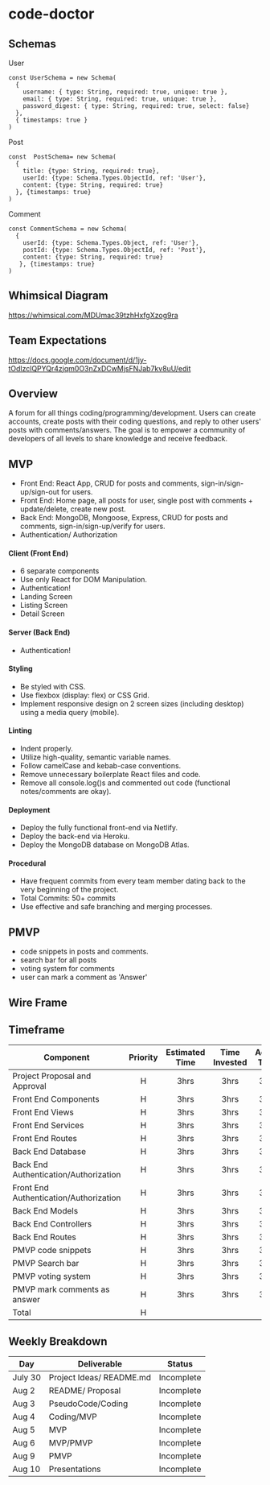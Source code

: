 # code-doctor


## Schemas
User
```
const UserSchema = new Schema(
  {
    username: { type: String, required: true, unique: true },
    email: { type: String, required: true, unique: true },
    password_digest: { type: String, required: true, select: false}
  },
  { timestamps: true }
)
```
Post
```
const  PostSchema= new Schema(
  {
    title: {type: String, required: true},
    userId: {type: Schema.Types.ObjectId, ref: 'User'},
    content: {type: String, required: true}
  }, {timestamps: true}
)
```
Comment
```
const CommentSchema = new Schema(
  {
    userId: {type: Schema.Types.Object, ref: 'User'},
    postId: {type: Schema.Types.ObjectId, ref: 'Post'},
    content: {type: String, required: true}
   }, {timestamps: true}
)
```

## Whimsical Diagram

https://whimsical.com/MDUmac39tzhHxfgXzog9ra

## Team Expectations

https://docs.google.com/document/d/1jy-tOdlzclQPYQr4zjqm0O3nZxDCwMjsFNJab7kv8uU/edit

## Overview
A forum for all things coding/programming/development. Users can create accounts, create posts with their coding questions, and reply to other users' posts with comments/answers. The goal is to empower a community of developers of all levels to share knowledge and receive feedback.

## MVP
- Front End: React App, CRUD for posts and comments, sign-in/sign-up/sign-out for users.
- Front End: Home page, all posts for user, single post with comments + update/delete, create new post.
- Back End: MongoDB, Mongoose, Express, CRUD for posts and comments, sign-in/sign-up/verify for users.
- Authentication/ Authorization


#### Client (Front End)

-  6 separate components 
- Use only React for DOM Manipulation.
- Authentication!
- Landing Screen
- Listing Screen
- Detail Screen

#### Server (Back End)
- Authentication!

#### Styling
- Be styled with CSS.
- Use flexbox (display: flex) or CSS Grid.
- Implement responsive design on 2 screen sizes (including desktop) using a media query (mobile).

#### Linting
- Indent properly.
- Utilize high-quality, semantic variable names.
- Follow camelCase and kebab-case conventions.
- Remove unnecessary boilerplate React files and code.
- Remove all console.log()s and commented out code (functional notes/comments are okay).

#### Deployment
- Deploy the fully functional front-end via Netlify.
- Deploy the back-end via Heroku.
- Deploy the MongoDB database on MongoDB Atlas.

#### Procedural
- Have frequent commits from every team member dating  back to the very beginning of the project. 
- Total Commits: 50+ commits
- Use effective and safe branching and merging processes.


## PMVP
- code snippets in posts and comments.
- search bar for all posts
- voting system for comments
- user can mark a comment as 'Answer'

## Wire Frame

## Timeframe

| Component                              | Priority | Estimated Time | Time Invested | Actual Time |
| -------------------------------------- | :------: | :------------: | :-----------: | :---------: |
| Project Proposal and Approval          |    H     |      3hrs      |     3hrs      |    3hrs     |
| Front End Components          |    H     |      3hrs      |     3hrs      |    3hrs     |
| Front End Views          |    H     |      3hrs      |     3hrs      |    3hrs     |
| Front End Services        |    H     |      3hrs      |     3hrs      |    3hrs     |
| Front End Routes          |    H     |      3hrs      |     3hrs      |    3hrs     |
| Back End Database          |    H     |      3hrs      |     3hrs      |    3hrs     |
| Back End Authentication/Authorization         |    H     |      3hrs      |     3hrs      |    3hrs     |
| Front End Authentication/Authorization         |    H     |      3hrs      |     3hrs      |    3hrs     |
| Back End Models         |    H     |      3hrs      |     3hrs      |    3hrs     |
| Back End Controllers          |    H     |      3hrs      |     3hrs      |    3hrs     |
| Back End Routes         |    H     |      3hrs      |     3hrs      |    3hrs     |
| PMVP code snippets         |    H     |      3hrs      |     3hrs      |    3hrs     |
| PMVP Search bar         |    H     |      3hrs      |     3hrs      |    3hrs     |
| PMVP voting system         |    H     |      3hrs      |     3hrs      |    3hrs     |
| PMVP mark comments as answer         |    H     |      3hrs      |     3hrs      |    3hrs     |
| Total |    H     |           |          |        |

## Weekly Breakdown

| Day        | Deliverable                                          | Status   |
| ---------- | ---------------------------------------------------- | -------- |
| July 30    | Project Ideas/ README.md   | Incomplete |
| Aug 2    | README/ Proposal | Incomplete |
| Aug 3    | PseudoCode/Coding                 | Incomplete |
| Aug 4   |  Coding/MVP                                               | Incomplete |
| Aug 5    | MVP                                           | Incomplete |
| Aug 6 | MVP/PMVP                                                 | Incomplete |
| Aug 9    | PMVP                                       | Incomplete |
| Aug 10    | Presentations                                        | Incomplete |


